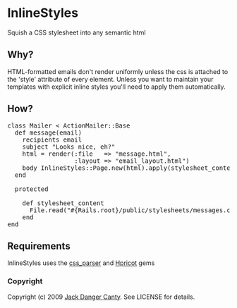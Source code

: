 # InlineStyles

Squish a CSS stylesheet into any semantic html

## Why?

HTML-formatted emails don't render uniformly unless the css is attached to the 'style' attribute of every element. Unless you want to maintain your templates with explicit inline styles you'll need to apply them automatically. 

## How?

<pre>
class Mailer < ActionMailer::Base
  def message(email)
    recipients email
    subject "Looks nice, eh?"
    html = render(:file   => "message.html",
                  :layout => "email_layout.html")
    body InlineStyles::Page.new(html).apply(stylesheet_content)
  end

  protected

    def stylesheet_content
      File.read("#{Rails.root}/public/stylesheets/messages.css")
    end
end
</pre>

## Requirements
InlineStyles uses the [css_parser](http://github.com/DanaDanger/css_parser) and [Hpricot](http://github.com/hpricot/hpricot) gems

### Copyright

Copyright (c) 2009 [Jack Danger Canty](http://jåck.com). See LICENSE for details.
